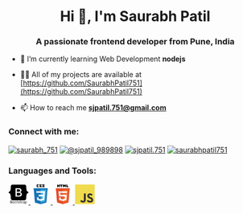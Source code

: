 <h1 align="center">Hi 👋, I'm Saurabh Patil</h1>
<h3 align="center">A passionate frontend developer from Pune, India</h3>

- 🌱 I’m currently learning Web Development **nodejs**

- 👨‍💻 All of my projects are available at [https://github.com/SaurabhPatil751](https://github.com/SaurabhPatil751)

- 📫 How to reach me **sjpatil.751@gmail.com**

<h3 align="left">Connect with me:</h3>
<p align="left">
<a href="https://www.codechef.com/users/saurabh_751" target="blank"><img align="center" src="https://cdn.jsdelivr.net/npm/simple-icons@3.1.0/icons/codechef.svg" alt="saurabh_751" height="30" width="40" /></a>
<a href="https://www.hackerrank.com/@sjpatil_989898" target="blank"><img align="center" src="https://raw.githubusercontent.com/rahuldkjain/github-profile-readme-generator/master/src/images/icons/Social/hackerrank.svg" alt="@sjpatil_989898" height="30" width="40" /></a>
<a href="https://codeforces.com/profile/sjpatil.751" target="blank"><img align="center" src="https://raw.githubusercontent.com/rahuldkjain/github-profile-readme-generator/master/src/images/icons/Social/codeforces.svg" alt="sjpatil.751" height="30" width="40" /></a>
<a href="https://www.leetcode.com/saurabhpatil751" target="blank"><img align="center" src="https://raw.githubusercontent.com/rahuldkjain/github-profile-readme-generator/master/src/images/icons/Social/leet-code.svg" alt="saurabhpatil751" height="30" width="40" /></a>
</p>

<h3 align="left">Languages and Tools:</h3>
<p align="left"> <a href="https://getbootstrap.com" target="_blank" rel="noreferrer"> <img src="https://raw.githubusercontent.com/devicons/devicon/master/icons/bootstrap/bootstrap-plain-wordmark.svg" alt="bootstrap" width="40" height="40"/> </a> <a href="https://www.w3schools.com/css/" target="_blank" rel="noreferrer"> <img src="https://raw.githubusercontent.com/devicons/devicon/master/icons/css3/css3-original-wordmark.svg" alt="css3" width="40" height="40"/> </a> <a href="https://www.w3.org/html/" target="_blank" rel="noreferrer"> <img src="https://raw.githubusercontent.com/devicons/devicon/master/icons/html5/html5-original-wordmark.svg" alt="html5" width="40" height="40"/> </a> <a href="https://developer.mozilla.org/en-US/docs/Web/JavaScript" target="_blank" rel="noreferrer"> <img src="https://raw.githubusercontent.com/devicons/devicon/master/icons/javascript/javascript-original.svg" alt="javascript" width="40" height="40"/> </a> </p>
